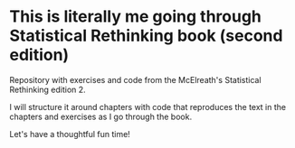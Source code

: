 # This is literally me going through Statistical Rethinking book (second edition)

Repository with exercises and code from the McElreath's Statistical Rethinking edition 2. 

I will structure it around chapters with code that reproduces the text in the chapters 
and exercises as I go through the book. 

Let's have a thoughtful fun time!
